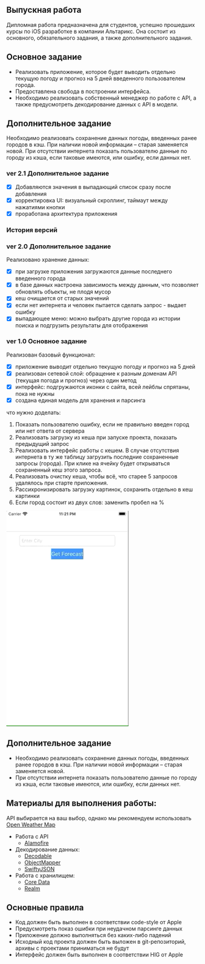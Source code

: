 ## Выпускная работа

Дипломная работа предназначена для студентов, успешно прошедших курсы по iOS разработке в компании Альтарикс. Она состоит из основного, обязательного задания, а также дополнительного задания.
    
## Основное задание

* Реализовать приложение, которое будет выводить отдельно текущую погоду и прогноз на 5 дней введенного пользователем города.
* Предоставлена свобода в построении интерфейса.
* Необходимо реализовать собственный менеджер по работе с API, а также предусмотреть декодирование данных с API в модели.

## Дополнительное задание
Необходимо реализовать сохранение данных погоды, введенных ранее городов в кэш. При наличии новой информации – старая заменяется новой. При отсутствии интернета показать пользователю данные по городу из кэша, если таковые имеются, или ошибку, если данных нет.


### ver 2.1 Дополнительное задание
- [x] Добавляются значения в выпадающий список сразу после добавления
- [x] корректировка UI: визуальный скроллинг, таймаут между нажатиями кнопки
- [x] проработана архитектура приложения

### История версий
### ver 2.0 Дополнительное задание
Реализовано хранение данных:
- [x] при загрузке приложения загружаются данные последнего введенного города
- [x] в базе данных настроена зависимость между данным, что позволяет обновлять объекты, не плодя мусор
- [x] кеш очищается от старых значений
- [x] если нет интернета и человек пытается сделать запрос - выдает ошибку
- [x] выпадающее меню: можно выбрать другие города из истории поиска и подгрузить результаты для отображения

### ver 1.0 Основное задание
Реализован базовый функционал:
- [x] приложение выводит отдельно текущую погоду и прогноз на 5 дней
- [x] реализован сетевой слой: обращение к разным доменам API (текущая погода и прогноз) через один метод
- [x] интерфейс: подгружаются иконки с сайта, всей лейблы спрятаны, пока не нужны
- [x] создана единая модель для хранения и парсинга

что нужно доделать:
1. Показать пользователю ошибку, если не правильно введен город или нет ответа от сервера
2. Реализовать загрузку из кеша при запуске проекта, показать предыдущий запрос
3. Реализовать интерфейс работы с кешем. В случае отсутствия интернета в ту же таблицу загрузить последние сохраненные запросы (города). При клике на ячейку будет открываться сохраненный кеш этого запроса. 
4. Реализовать очистку кеша, чтобы всë, что старее 5 запросов удалялось при старте приложения. 
5. Рассихронизировать загрузку картинок, сохранить отдельно в кеш картинки
6. Если город состоит из двух слов: заменить пробел на %

![demo](https://github.com/flyer2001/WeatherApp/blob/master/demo.gif)


## Дополнительное задание

* Необходимо реализовать сохранение данных погоды, введенных ранее городов в кэш. При наличии новой информации – старая заменяется новой.
* При отсутствии интернета показать пользователю данные по городу из кэша, если таковые имеются, или ошибку, если данных нет.

## Материалы для выполнения работы:

API выбирается на ваш выбор, однако мы рекомендуем использовать [Open Weather Map](https://openweathermap.org)

* Работа с API
    - [Alamofire](https://github.com/Alamofire/Alamofire)
* Декодирование данных:
    - [Decodable](https://developer.apple.com/documentation/swift/decodable)
    - [ObjectMapper](https://github.com/tristanhimmelman/ObjectMapper)
    - [SwiftyJSON](https://github.com/SwiftyJSON/SwiftyJSON)
* Работа с хранилищем:
    - [Core Data](https://developer.apple.com/documentation/coredata)
    - [Realm](https://github.com/realm/realm-cocoa)

## Основные правила

* Код должен быть выполнен в соответствии code-style от Apple
* Предусмотреть показ ошибки при неудачном парсинге данных
* Приложение должно выполняться без каких-либо падений
* Исходный код проекта должен быть выложен в git-репозиторий, архивы с проектами приниматься не будут
* Интерфейс должен быть выполнен в соответствии HIG от Apple
